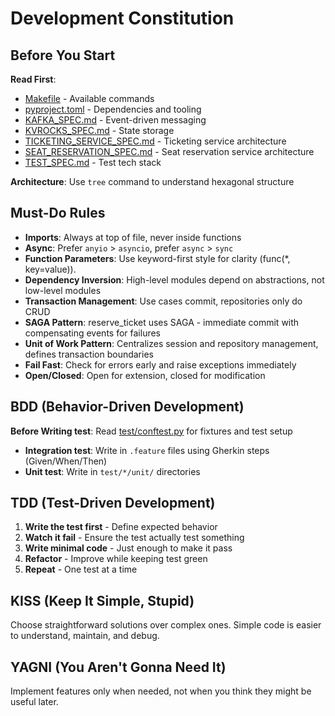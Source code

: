 # Development Constitution

## Before You Start

**Read First**:

- [Makefile](../Makefile) - Available commands
- [pyproject.toml](../pyproject.toml) - Dependencies and tooling
- [KAFKA_SPEC.md](KAFKA_SPEC.md) - Event-driven messaging
- [KVROCKS_SPEC.md](KVROCKS_SPEC.md) - State storage
- [TICKETING_SERVICE_SPEC.md](TICKETING_SERVICE_SPEC.md) - Ticketing service architecture
- [SEAT_RESERVATION_SPEC.md](SEAT_RESERVATION_SPEC.md) - Seat reservation service architecture
- [TEST_SPEC.md](TEST_SPEC.md) - Test tech stack

**Architecture**: Use `tree` command to understand hexagonal structure

## Must-Do Rules

- **Imports**: Always at top of file, never inside functions
- **Async**: Prefer `anyio` > `asyncio`, prefer `async` > `sync`
- **Function Parameters**: Use keyword-first style for clarity (func(*, key=value)).
- **Dependency Inversion**: High-level modules depend on abstractions, not low-level modules
- **Transaction Management**: Use cases commit, repositories only do CRUD
- **SAGA Pattern**: reserve_ticket uses SAGA - immediate commit with compensating events for failures
- **Unit of Work Pattern**: Centralizes session and repository management, defines transaction boundaries
- **Fail Fast**: Check for errors early and raise exceptions immediately
- **Open/Closed**: Open for extension, closed for modification

## BDD (Behavior-Driven Development)

**Before Writing test**: Read [test/conftest.py](../test/conftest.py) for fixtures and test setup

- **Integration test**: Write in `.feature` files using Gherkin steps (Given/When/Then)
- **Unit test**: Write in `test/*/unit/` directories

## TDD (Test-Driven Development)

1. **Write the test first** - Define expected behavior
2. **Watch it fail** - Ensure the test actually test something
3. **Write minimal code** - Just enough to make it pass
4. **Refactor** - Improve while keeping test green
5. **Repeat** - One test at a time

## KISS (Keep It Simple, Stupid)

Choose straightforward solutions over complex ones. Simple code is easier to understand, maintain, and debug.

## YAGNI (You Aren't Gonna Need It)

Implement features only when needed, not when you think they might be useful later.
